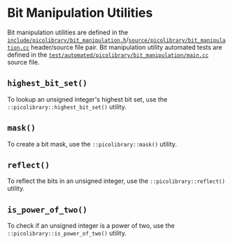 # Bit Manipulation Utilities
Bit manipulation utilities are defined in the
[`include/picolibrary/bit_manipulation.h`](https://github.com/apcountryman/picolibrary/blob/main/include/picolibrary/bit_manipulation.h)/[`source/picolibrary/bit_manipulation.cc`](https://github.com/apcountryman/picolibrary/blob/main/source/picolibrary/bit_manipulation.cc)
header/source file pair.
Bit manipulation utility automated tests are defined in the
[`test/automated/picolibrary/bit_manipulation/main.cc`](https://github.com/apcountryman/picolibrary/blob/main/test/automated/picolibrary/bit_manipulation/main.cc)
source file.

## `highest_bit_set()`
To lookup an unsigned integer's highest bit set, use the
`::picolibrary::highest_bit_set()` utility.

## `mask()`
To create a bit mask, use the `::picolibrary::mask()` utility.

## `reflect()`
To reflect the bits in an unsigned integer, use the `::picolibrary::reflect()` utility.

## `is_power_of_two()`
To check if an unsigned integer is a power of two, use the
`::picolibrary::is_power_of_two()` utility.
